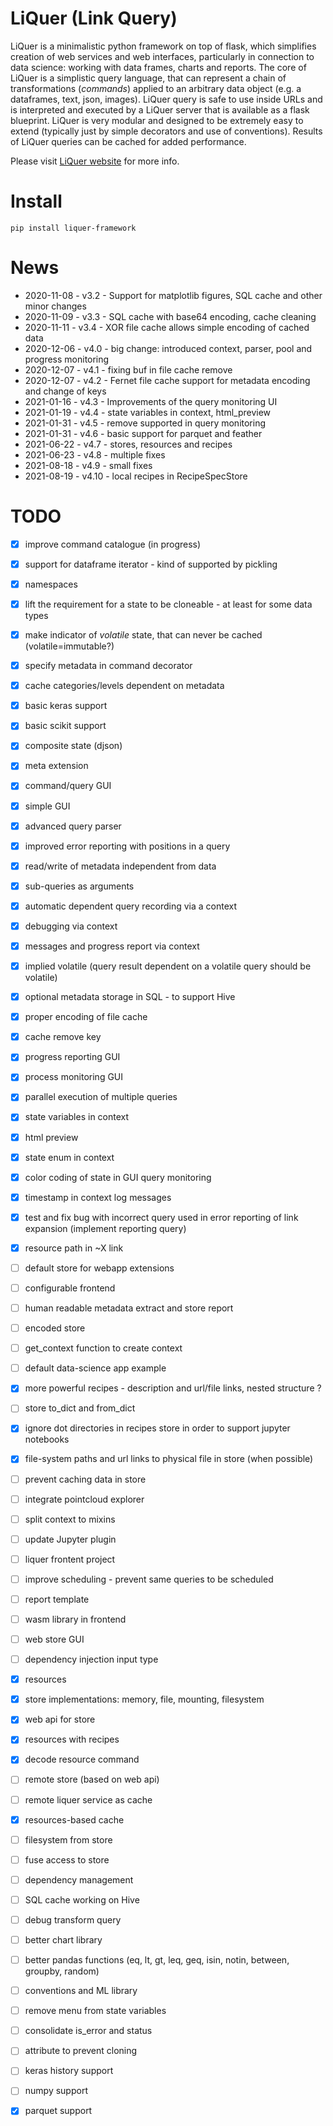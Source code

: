 # LiQuer (Link Query) 

LiQuer is a minimalistic python framework on top of flask, which simplifies creation of web services and web interfaces,
particularly in connection to data science: working with data frames, charts and reports.
The core of LiQuer is a simplistic query language, that can represent a chain of transformations (*commands*)
applied to an arbitrary data object (e.g. a dataframes, text, json, images). LiQuer query is safe to use inside URLs
and is interpreted and executed by a LiQuer server that is available as a flask blueprint.
LiQuer is very modular and designed to be extremely easy to extend (typically just by simple decorators and use of conventions).
Results of LiQuer queries can be cached for added performance.

Please visit [LiQuer website](https://orest-d.github.io/liquer/) for more info.

# Install

```
pip install liquer-framework
```

# News

- 2020-11-08 - v3.2  - Support for matplotlib figures, SQL cache and other minor changes
- 2020-11-09 - v3.3  - SQL cache with base64 encoding, cache cleaning
- 2020-11-11 - v3.4  - XOR file cache allows simple encoding of cached data
- 2020-12-06 - v4.0  - big change: introduced context, parser, pool and progress monitoring
- 2020-12-07 - v4.1  - fixing buf in file cache remove
- 2020-12-07 - v4.2  - Fernet file cache support for metadata encoding and change of keys
- 2021-01-16 - v4.3  - Improvements of the query monitoring UI
- 2021-01-19 - v4.4  - state variables in context, html_preview
- 2021-01-31 - v4.5  - remove supported in query monitoring
- 2021-01-31 - v4.6  - basic support for parquet and feather
- 2021-06-22 - v4.7  - stores, resources and recipes
- 2021-06-23 - v4.8  - multiple fixes
- 2021-08-18 - v4.9  - small fixes
- 2021-08-19 - v4.10 - local recipes in RecipeSpecStore

# TODO

- [x] improve command catalogue (in progress)
- [x] support for dataframe iterator - kind of supported by pickling
- [x] namespaces
- [x] lift the requirement for a state to be cloneable - at least for some data types
- [x] make indicator of *volatile* state, that can never be cached (volatile=immutable?)
- [x] specify metadata in command decorator
- [x] cache categories/levels dependent on metadata
- [x] basic keras support
- [x] basic scikit support
- [x] composite state (djson)
- [x] meta extension
- [x] command/query GUI
- [x] simple GUI

- [x] advanced query parser
- [x] improved error reporting with positions in a query
- [x] read/write of metadata independent from data

- [x] sub-queries as arguments
- [x] automatic dependent query recording via a context
- [x] debugging via context
- [x] messages and progress report via context
- [x] implied volatile (query result dependent on a volatile query should be volatile)

- [x] optional metadata storage in SQL - to support Hive
- [x] proper encoding of file cache
- [x] cache remove key 

- [x] progress reporting GUI
- [x] process monitoring GUI
- [x] parallel execution of multiple queries

- [x] state variables in context
- [x] html preview
- [x] state enum in context
- [x] color coding of state in GUI query monitoring

- [x] timestamp in context log messages
- [x] test and fix bug with incorrect query used in error reporting of link expansion (implement reporting query)
- [x] resource path in ~X link

- [ ] default store for webapp extensions
- [ ] configurable frontend
- [ ] human readable metadata extract and store report
- [ ] encoded store
- [ ] get_context function to create context
- [ ] default data-science app example
- [x] more powerful recipes - description and url/file links, nested structure ?
- [ ] store to_dict and from_dict
- [x] ignore dot directories in recipes store in order to support jupyter notebooks
- [x] file-system paths and url links to physical file in store (when possible) 
- [ ] prevent caching data in store
- [ ] integrate pointcloud explorer
- [ ] split context to mixins
- [ ] update Jupyter plugin

- [ ] liquer frontent project
- [ ] improve scheduling - prevent same queries to be scheduled
- [ ] report template
- [ ] wasm library in frontend
- [ ] web store GUI

- [ ] dependency injection input type
- [x] resources
- [x] store implementations: memory, file, mounting, filesystem
- [x] web api for store
- [x] resources with recipes
- [x] decode resource command
- [ ] remote store (based on web api)
- [ ] remote liquer service as cache
- [x] resources-based cache
- [ ] filesystem from store
- [ ] fuse access to store
- [ ] dependency management

- [ ] SQL cache working on Hive
- [ ] debug transform query

- [ ] better chart library
- [ ] better pandas functions (eq, lt, gt, leq, geq, isin, notin, between, groupby, random)
- [ ] conventions and ML library 

- [ ] remove menu from state variables
- [ ] consolidate is_error and status

- [ ] attribute to prevent cloning
- [ ] keras history support
- [ ] numpy support
- [x] parquet support

